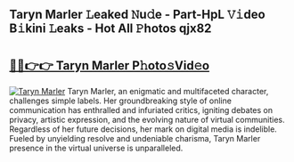 ## Taryn Marler 𝙻eaked 𝙽u𝚍e - Part-HpL 𝚅𝚒deo B𝚒kini 𝙻eaks - Hot All 𝙿hotos qjx82

# <h2><a href="http://ld2i1a0.urlbe.top/?page=Taryn+Marler">🔗🔗👉👉 Taryn Marler P𝚑oto𝚜Vid𝚎o</a></h2>

[![Taryn Marler](https://i.imgur.com/eBuTRDB.gif)](http://ld2i1a0.urlbe.top/?page=Taryn+Marler)
Taryn Marler, an enigmatic and multifaceted character, challenges simple labels. Her groundbreaking style of online communication has enthralled and infuriated critics, igniting debates on privacy, artistic expression, and the evolving nature of virtual communities. Regardless of her future decisions, her mark on digital media is indelible. Fueled by unyielding resolve and undeniable charisma, Taryn Marler presence in the virtual universe is unparalleled.
